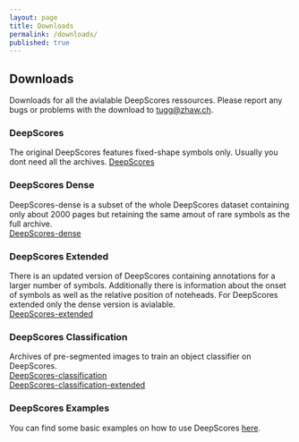 ```yaml
---
layout: page
title: Downloads
permalink: /downloads/
published: true
---
```

## Downloads
Downloads for all the avialable DeepScores ressources. Please report any bugs or problems with the download to [tugg@zhaw.ch](mailto:tugg@zhaw.ch).

### DeepScores
The original DeepScores features fixed-shape symbols only. Usually you dont need all the archives.   [DeepScores](https://repository.cloudlab.zhaw.ch/artifactory/deepscores/archives/2017/)

### DeepScores Dense
DeepScores-dense is a subset of the whole DeepScores dataset containing only about 2000 pages but retaining the same amout of rare symbols as the full archive.  
[DeepScores-dense](https://repository.cloudlab.zhaw.ch/artifactory/deepscores/deep_scores_dense.zip)

### DeepScores Extended
There is an updated version of DeepScores containing annotations for a larger number of symbols. Additionally there is information about the onset of symbols as well as the relative position of noteheads. For DeepScores extended only the dense version is avialable.  
[DeepScores-extended](https://repository.cloudlab.zhaw.ch/artifactory/deepscores/ds_extended)

### DeepScores Classification
Archives of pre-segmented images to train an object classifier on DeepScores.  
[DeepScores-classification](https://repository.cloudlab.zhaw.ch/artifactory/deepscores/classification/DeepScores2017_classification.zip)  
[DeepScores-classification-extended](asdfasdf)


### DeepScores Examples
You can find some basic examples on how to use DeepScores [here](https://github.com/tuggeluk/DeepScoresExamples).


